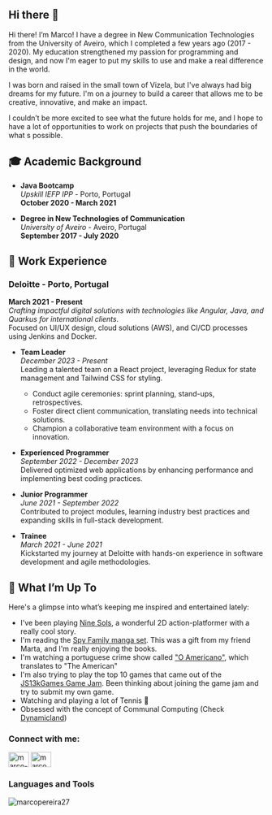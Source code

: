 ## Hi there 👋

Hi there! I’m Marco! I have a degree in New Communication Technologies from the University of
Aveiro, which I completed a few years ago (2017 - 2020). My education strengthened my passion
for programming and design, and now I'm eager to put my skills to use and make a real
difference in the world.


I was born and raised in the small town of Vizela, but I've always had big dreams for my future.
I'm on a journey to build a career that allows me to be creative, innovative, and make an impact.

I couldn’t be more excited to see what the future holds for me, and I hope to have a lot of
opportunities to work on projects that push the boundaries of what s possible.

## 🎓 Academic Background

- **Java Bootcamp**  
  _Upskill IEFP IPP_ - Porto, Portugal  
  **October 2020 - March 2021**

- **Degree in New Technologies of Communication**  
  _University of Aveiro_ - Aveiro, Portugal  
  **September 2017 - July 2020**

## 💼 Work Experience

### Deloitte - Porto, Portugal  
**March 2021 - Present**  
*Crafting impactful digital solutions with technologies like Angular, Java, and Quarkus for international clients.*  
Focused on UI/UX design, cloud solutions (AWS), and CI/CD processes using Jenkins and Docker.

- **Team Leader**  
  _December 2023 - Present_  
  Leading a talented team on a React project, leveraging Redux for state management and Tailwind CSS for styling.  
  - Conduct agile ceremonies: sprint planning, stand-ups, retrospectives.
  - Foster direct client communication, translating needs into technical solutions.
  - Champion a collaborative team environment with a focus on innovation.

- **Experienced Programmer**  
  _September 2022 - December 2023_  
  Delivered optimized web applications by enhancing performance and implementing best coding practices.

- **Junior Programmer**  
  _June 2021 - September 2022_  
  Contributed to project modules, learning industry best practices and expanding skills in full-stack development.

- **Trainee**  
  _March 2021 - June 2021_  
  Kickstarted my journey at Deloitte with hands-on experience in software development and agile methodologies.

## 🌟 What I’m Up To

Here's a glimpse into what’s keeping me inspired and entertained lately:

 - I've been playing [Nine Sols](https://store.steampowered.com/app/1809540/Nine_Sols/), a wonderful 2D action-platformer with a really cool story.
 - I'm reading the [Spy Family manga set](https://www.amazon.com/Spy-Family-Manga-Volumes-Collection/dp/B09P7RTZD6). This was a gift from my friend Marta, and I'm really enjoying the books.
 - I'm watching a portuguese crime show called ["O Americano"](https://www.imdb.com/title/tt21990710/), which translates to "The American"
 - I'm also trying to play the top 10 games that came out of the [JS13kGames Game Jam](https://js13kgames.com/2024/blog/winners-announced). Been thinking about joining the game jam and try to submit my own game.
 - Watching and playing a lot of Tennis 🎾
 - Obsessed with the concept of Communal Computing (Check [Dynamicland](dynamicland.org/))

<h3 align="left">Connect with me:</h3>
<p align="left">
<a href="https://linkedin.com/in/marco-pereira-119277189" target="blank"><img align="center" src="https://raw.githubusercontent.com/rahuldkjain/github-profile-readme-generator/master/src/images/icons/Social/linked-in-alt.svg" alt="marco-pereira-119277189" height="30" width="40" /></a>
<a href="https://www.behance.net/marcopereiradev" target="blank"><img align="center" src="https://raw.githubusercontent.com/rahuldkjain/github-profile-readme-generator/master/src/images/icons/Social/behance.svg" alt="marcopereiradev" height="30" width="40" /></a>
</p>

<h3 align="left">Languages and Tools</h3>
<p><img align="center" src="https://github-readme-stats.vercel.app/api/top-langs?username=marcopereira27&show_icons=true&locale=en&layout=compact" alt="marcopereira27" /></p>
